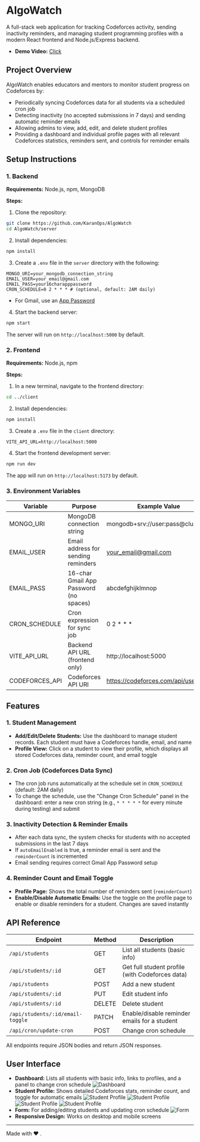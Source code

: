 # AlgoWatch

A full-stack web application for tracking Codeforces activity, sending inactivity reminders, and managing student programming profiles with a modern React frontend and Node.js/Express backend.
- **Demo Video:** [Click](https://youtu.be/I0Hzwp26ERc)


## Project Overview

AlgoWatch enables educators and mentors to monitor student progress on Codeforces by:

- Periodically syncing Codeforces data for all students via a scheduled cron job
- Detecting inactivity (no accepted submissions in 7 days) and sending automatic reminder emails
- Allowing admins to view, add, edit, and delete student profiles
- Providing a dashboard and individual profile pages with all relevant Codeforces statistics, reminders sent, and controls for reminder emails

## Setup Instructions

### 1. Backend

**Requirements:** Node.js, npm, MongoDB

**Steps:**

1. Clone the repository:
```bash
git clone https://github.com/KaranOps/AlgoWatch
cd AlgoWatch/server
```

2. Install dependencies:
```bash
npm install
```

3. Create a `.env` file in the `server` directory with the following:
```env
MONGO_URI=your_mongodb_connection_string
EMAIL_USER=your_email@gmail.com
EMAIL_PASS=your16charapppassword
CRON_SCHEDULE=0 2 * * * # (optional, default: 2AM daily)
```

   - For Gmail, use an [App Password](https://support.google.com/accounts/answer/185833?hl=en)

4. Start the backend server:
```bash
npm start
```

The server will run on `http://localhost:5000` by default.

### 2. Frontend

**Requirements:** Node.js, npm

**Steps:**

1. In a new terminal, navigate to the frontend directory:
```bash
cd ../client
```

2. Install dependencies:
```bash
npm install
```

3. Create a `.env` file in the `client` directory:
```env
VITE_API_URL=http://localhost:5000
```

4. Start the frontend development server:
```bash
npm run dev
```

The app will run on `http://localhost:5173` by default.

### 3. Environment Variables

| Variable        | Purpose                               | Example Value                        |
|-----------------|---------------------------------------|--------------------------------------|
| MONGO_URI       | MongoDB connection string             | mongodb+srv://user:pass@cluster/...  |
| EMAIL_USER      | Email address for sending reminders   | your_email@gmail.com                 |
| EMAIL_PASS      | 16-char Gmail App Password (no spaces)| abcdefghijklmnop                     |
| CRON_SCHEDULE   | Cron expression for sync job          | 0 2 * * *                            |
| VITE_API_URL    | Backend API URL (frontend only)       | http://localhost:5000                |
| CODEFORCES_API  | Codeforces API URl                    | https://codeforces.com/api/user      |

## Features

### 1. Student Management

- **Add/Edit/Delete Students:** Use the dashboard to manage student records. Each student must have a Codeforces handle, email, and name
- **Profile View:** Click on a student to view their profile, which displays all stored Codeforces data, reminder count, and email toggle

### 2. Cron Job (Codeforces Data Sync)

- The cron job runs automatically at the schedule set in `CRON_SCHEDULE` (default: 2AM daily)
- To change the schedule, use the "Change Cron Schedule" panel in the dashboard: enter a new cron string (e.g., `* * * * *` for every minute during testing) and submit

### 3. Inactivity Detection & Reminder Emails

- After each data sync, the system checks for students with no accepted submissions in the last 7 days
- If `autoEmailEnabled` is true, a reminder email is sent and the `reminderCount` is incremented
- Email sending requires correct Gmail App Password setup

### 4. Reminder Count and Email Toggle

- **Profile Page:** Shows the total number of reminders sent (`reminderCount`)
- **Enable/Disable Automatic Emails:** Use the toggle on the profile page to enable or disable reminders for a student. Changes are saved instantly

## API Reference

| Endpoint                              | Method | Description                                      |
|---------------------------------------|--------|--------------------------------------------------|
| `/api/students`                       | GET    | List all students (basic info)                   |
| `/api/students/:id`                   | GET    | Get full student profile (with Codeforces data)  |
| `/api/students`                       | POST   | Add a new student                                |
| `/api/students/:id`                   | PUT    | Edit student info                                |
| `/api/students/:id`                   | DELETE | Delete student                                   |
| `/api/students/:id/email-toggle`      | PATCH  | Enable/disable reminder emails for a student     |
| `/api/cron/update-cron`               | POST   | Change cron schedule                             |

All endpoints require JSON bodies and return JSON responses.

## User Interface

- **Dashboard:** Lists all students with basic info, links to profiles, and a panel to change cron schedule
![Dashboard](./client/public/dashboard.png)
- **Student Profile:** Shows detailed Codeforces stats, reminder count, and toggle for automatic emails
![Student Profile](./client/public/profile1.png)
![Student Profile](./client/public/profile2.png)
![Student Profile](./client/public/profile3.png)
![Student Profile](./client/public/profile4.png)
- **Form:** For adding/editing students and updating cron schedule
![Form](./client/public/form.png)
- **Responsive Design:** Works on desktop and mobile screens

---

Made with ❤️ .




